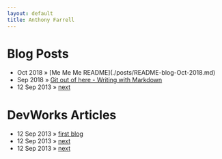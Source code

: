 ```yaml
---
layout: default
title: Anthony Farrell
---
```


<div id="home">
  <h1>Blog Posts</h1>
  <ul class="posts">
    <li><span>Oct 2018</span> &raquo;   [Me Me Me README](./posts/README-blog-Oct-2018.md)
    <li><span>Sep 2018</span> &raquo; <a href="http://ramblingsofanthony.blogspot.com/2018/09/git-out-of-here-writing-simple-readmes.html">Git out of here - Writing with Markdown</a></li>
    <li><span>12 Sep 2013</span> &raquo; <a href="http://www.xxx">next</a></li>

  </ul>

  <h1>DevWorks Articles </h1>
  <ul class="posts">
    <li><span>12 Sep 2013</span> &raquo; <a href="http://www.xxx">first blog</a></li>
    <li><span>12 Sep 2013</span> &raquo; <a href="http://www.xxx">next</a></li>
    <li><span>12 Sep 2013</span> &raquo; <a href="http://www.xxx">next</a></li>

  </ul>
</div>
